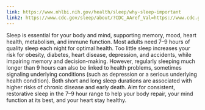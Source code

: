 ```yaml
---
link: https://www.nhlbi.nih.gov/health/sleep/why-sleep-important
link2: https://www.cdc.gov/sleep/about/?CDC_AAref_Val=https://www.cdc.gov/sleep/about_sleep/index.html
---
```


Sleep is essential for your body and mind, supporting memory, mood, heart health, metabolism, and immune function. Most adults need 7–9 hours of quality sleep each night for optimal health. Too little sleep increases your risk for obesity, diabetes, heart disease, depression, and accidents, while impairing memory and decision-making. However, regularly sleeping much longer than 9 hours can also be linked to health problems, sometimes signaling underlying conditions (such as depression or a serious underlying health condition). Both short and long sleep durations are associated with higher risks of chronic disease and early death. Aim for consistent, restorative sleep in the 7–9 hour range to help your body repair, your mind function at its best, and your heart stay healthy.
